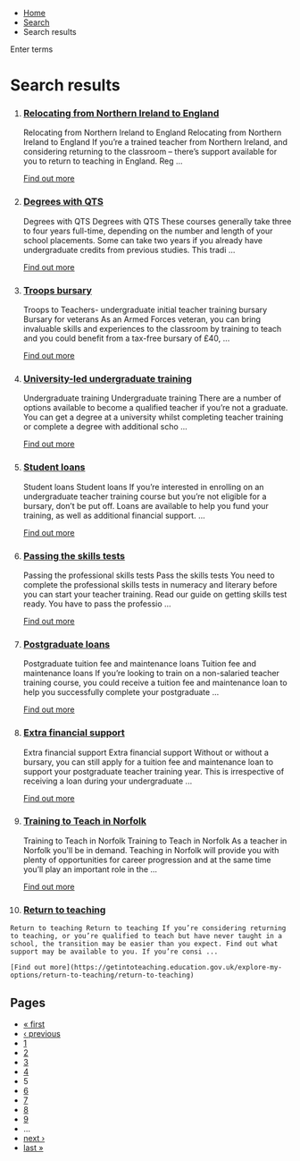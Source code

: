 *   [Home](/)
*   [Search](/search)
*   Search results

Enter terms 

Search results
==============

1.  ### [Relocating from Northern Ireland to England](https://getintoteaching.education.gov.uk/explore-my-options/return-to-teaching/relocating-from-northern-ireland-to-england)
    
    Relocating from Northern Ireland to England Relocating from Northern Ireland to England If you’re a trained teacher from Northern Ireland, and considering returning to the classroom – there’s support available for you to return to teaching in England. Reg ...
    
    [Find out more](https://getintoteaching.education.gov.uk/explore-my-options/return-to-teaching/relocating-from-northern-ireland-to-england)
    
2.  ### [Degrees with QTS](https://getintoteaching.education.gov.uk/explore-my-options/teacher-training-routes/university-led-training/university-led-undergraduate-training/degrees-with-qts)
    
    Degrees with QTS Degrees with QTS These courses generally take three to four years full-time, depending on the number and length of your school placements. Some can take two years if you already have undergraduate credits from previous studies. This tradi ...
    
    [Find out more](https://getintoteaching.education.gov.uk/explore-my-options/teacher-training-routes/university-led-training/university-led-undergraduate-training/degrees-with-qts)
    
3.  ### [Troops bursary](https://getintoteaching.education.gov.uk/explore-my-options/teacher-training-routes/university-led-training/university-led-undergraduate-training/troops-bursary)
    
    Troops to Teachers- undergraduate initial teacher training bursary Bursary for veterans As an Armed Forces veteran, you can bring invaluable skills and experiences to the classroom by training to teach and you could benefit from a tax-free bursary of £40, ...
    
    [Find out more](https://getintoteaching.education.gov.uk/explore-my-options/teacher-training-routes/university-led-training/university-led-undergraduate-training/troops-bursary)
    
4.  ### [University-led undergraduate training](https://getintoteaching.education.gov.uk/explore-my-options/teacher-training-routes/university-led-training/university-led-undergraduate-training)
    
    Undergraduate training Undergraduate training There are a number of options available to become a qualified teacher if you’re not a graduate. You can get a degree at a university whilst completing teacher training or complete a degree with additional scho ...
    
    [Find out more](https://getintoteaching.education.gov.uk/explore-my-options/teacher-training-routes/university-led-training/university-led-undergraduate-training)
    
5.  ### [Student loans](https://getintoteaching.education.gov.uk/explore-my-options/teacher-training-routes/university-led-training/university-led-undergraduate-training/funding-for-undergraduate-teacher-training/student-loans)
    
    Student loans Student loans If you’re interested in enrolling on an undergraduate teacher training course but you’re not eligible for a bursary, don’t be put off. Loans are available to help you fund your training, as well as additional financial support. ...
    
    [Find out more](https://getintoteaching.education.gov.uk/explore-my-options/teacher-training-routes/university-led-training/university-led-undergraduate-training/funding-for-undergraduate-teacher-training/student-loans)
    
6.  ### [Passing the skills tests](https://getintoteaching.education.gov.uk/how-to-apply/passing-the-skills-tests)
    
    Passing the professional skills tests Pass the skills tests You need to complete the professional skills tests in numeracy and literary before you can start your teacher training. Read our guide on getting skills test ready. You have to pass the professio ...
    
    [Find out more](https://getintoteaching.education.gov.uk/how-to-apply/passing-the-skills-tests)
    
7.  ### [Postgraduate loans](https://getintoteaching.education.gov.uk/funding-and-salary/overview/postgraduate-loans)
    
    Postgraduate tuition fee and maintenance loans Tuition fee and maintenance loans If you’re looking to train on a non-salaried teacher training course, you could receive a tuition fee and maintenance loan to help you successfully complete your postgraduate ...
    
    [Find out more](https://getintoteaching.education.gov.uk/funding-and-salary/overview/postgraduate-loans)
    
8.  ### [Extra financial support](https://getintoteaching.education.gov.uk/funding-and-salary/overview/extra-financial-support)
    
    Extra financial support Extra financial support Without or without a bursary, you can still apply for a tuition fee and maintenance loan to support your postgraduate teacher training year. This is irrespective of receiving a loan during your undergraduate ...
    
    [Find out more](https://getintoteaching.education.gov.uk/funding-and-salary/overview/extra-financial-support)
    
9.  ### [Training to Teach in Norfolk](https://getintoteaching.education.gov.uk/training-to-teach-in-norfolk)
    
    Training to Teach in Norfolk Training to Teach in Norfolk As a teacher in Norfolk you'll be in demand. Teaching in Norfolk will provide you with plenty of opportunities for career progression and at the same time you’ll play an important role in the ...
    
    [Find out more](https://getintoteaching.education.gov.uk/training-to-teach-in-norfolk)
    
10.  ### [Return to teaching](https://getintoteaching.education.gov.uk/explore-my-options/return-to-teaching/return-to-teaching)
    
    Return to teaching Return to teaching If you’re considering returning to teaching, or you’re qualified to teach but have never taught in a school, the transition may be easier than you expect. Find out what support may be available to you. If you’re consi ...
    
    [Find out more](https://getintoteaching.education.gov.uk/explore-my-options/return-to-teaching/return-to-teaching)
    

Pages
-----

*   [« first](/search/site "Go to first page")
*   [‹ previous](/search/site?page=3 "Go to previous page")
*   [1](/search/site "Go to page 1")
*   [2](/search/site?page=1 "Go to page 2")
*   [3](/search/site?page=2 "Go to page 3")
*   [4](/search/site?page=3 "Go to page 4")
*   5
*   [6](/search/site?page=5 "Go to page 6")
*   [7](/search/site?page=6 "Go to page 7")
*   [8](/search/site?page=7 "Go to page 8")
*   [9](/search/site?page=8 "Go to page 9")
*   …
*   [next ›](/search/site?page=5 "Go to next page")
*   [last »](/search/site?page=1032 "Go to last page")